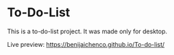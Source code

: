 # To-Do-List
This is a to-do-list project. It was made only for desktop.

Live preview: https://benijaichenco.github.io/To-do-list/
